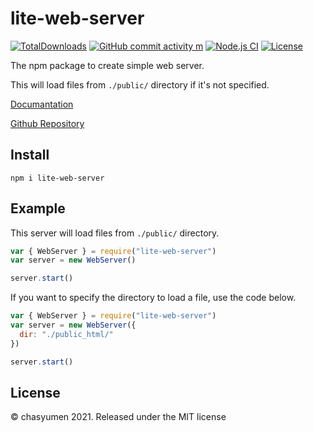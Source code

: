 # lite-web-server

[![TotalDownloads](https://img.shields.io/npm/dt/lite-web-server)](https://npmjs.com/package/lite-web-server) [![GitHub commit activity m](https://img.shields.io/github/commit-activity/m/chasyumen/lite-web-server)](https://github.com/chasyumen/lite-web-server) [![Node.js CI](https://github.com/chasyumen/lite-web-server/actions/workflows/node.js.yml/badge.svg)](https://github.com/chasyumen/lite-web-server/actions/workflows/node.js.yml) [![License](https://img.shields.io/npm/l/lite-web-server)](https://github.com/chasyumen/lite-web-server/blob/main/LICENSE)

The npm package to create simple web server.

This will load files from `./public/` directory if it's not specified.

[Documantation](https://lite-web-server.js.org/)

[Github Repository](https://github.com/chasyumen/lite-web-server)


## Install
```
npm i lite-web-server
```

## Example

This server will load files from `./public/` directory.

```js
var { WebServer } = require("lite-web-server")
var server = new WebServer()

server.start()
```

If you want to specify the directory to load a file, use the code below.

```js
var { WebServer } = require("lite-web-server")
var server = new WebServer({
  dir: "./public_html/"
})

server.start()
```



## License
© chasyumen 2021. Released under the MIT license
